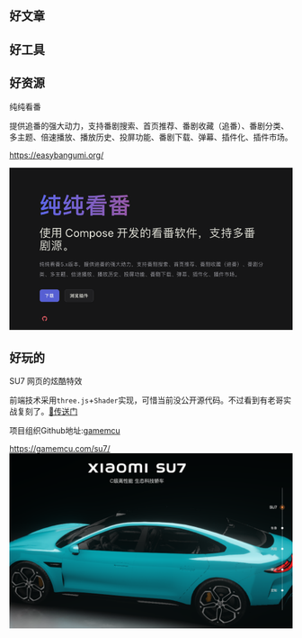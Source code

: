 


## 好文章

## 好工具


## 好资源

纯纯看番

提供追番的强大动力，支持番剧搜索、首页推荐、番剧收藏（追番）、番剧分类、多主题、倍速播放、播放历史、投屏功能、番剧下载、弹幕、插件化、插件市场。

https://easybangumi.org/

 ![20240515165710.png](imgs/20240515165710.png)


## 好玩的

SU7 网页的炫酷特效

前端技术采用`three.js`+`Shader`实现，可惜当前没公开源代码。不过看到有老哥实战复刻了。[🚪传送门](https://juejin.cn/post/7352762271003017252)

项目组织Github地址:[gamemcu](https://github.com/gamemcu)

https://gamemcu.com/su7/
 ![20240515164354.png](imgs/20240515164354.png)